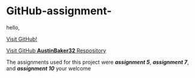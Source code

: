 # GitHub-assignment-

hello,

[Visit GitHub!](www.github.com)

[Visit GitHub **AustinBaker32** Respository](https://github.com/AustinBaker32/GitHub-assignment-)

  The assignments used for this project were _**assignment 5**_, _**assignment 7**_, and _**assignment 10**_
your welcome
